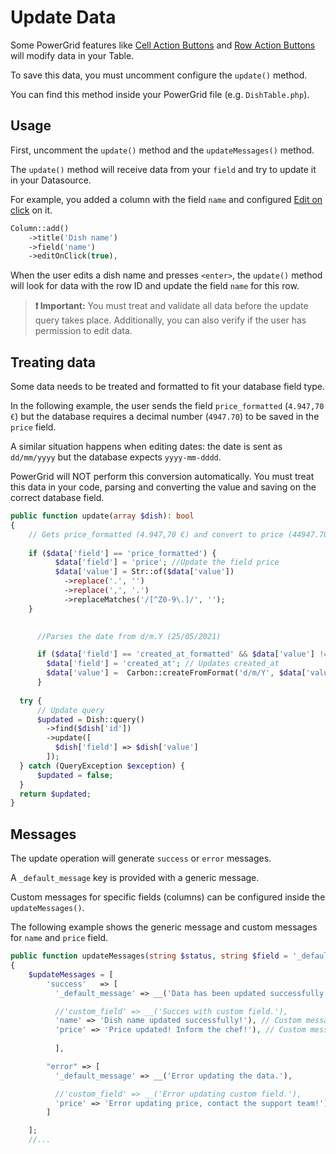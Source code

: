 # Update Data

Some PowerGrid features like [Cell Action Buttons](https://livewire-powergrid-doc.docsforge.com/main/cell-action-buttons/) and [Row Action Buttons](https://livewire-powergrid-doc.docsforge.com/main/row-action-buttons/) will modify data in your Table.

To save this data, you must uncomment configure the `update()` method. 

You can find this method inside your PowerGrid file (e.g. `DishTable.php`).

## Usage

First, uncomment the `update()` method and the `updateMessages()` method.

The `update()` method will receive data from your `field` and try to update it in your Datasource.

For example, you added a column with the field `name` and configured [Edit on click](https://livewire-powergrid-doc.docsforge.com/main/cell-action-buttons/#editonclickbool-iseditable) on it.

```php
Column::add()
    ->title('Dish name')
    ->field('name')
    ->editOnClick(true),
```

When the user edits a dish name and presses `<enter>`, the `update()` method will look for data with the row ID and update the field `name` for this row.

> **❗ Important:** You must treat and validate all data before the update query takes place. Additionally, you can also verify if the user has permission to edit data.

## Treating data

Some data needs to be treated and formatted to fit your database field type.

In the following example, the user sends the field `price_formatted` (`4.947,70 €`) but the database requires a decimal number (`4947.70`) to be saved in the `price` field.

A similar situation happens when editing dates: the date is sent as `dd/mm/yyyy` but the database expects `yyyy-mm-dddd`.

PowerGrid will NOT perform this conversion automatically. You must treat this data in your code, parsing and converting the value and saving on the correct database field.

```php
public function update(array $dish): bool
{
    // Gets price_formatted (4.947,70 €) and convert to price (44947.70).
    
    if ($data['field'] == 'price_formatted') {
          $data['field'] = 'price'; //Update the field price
          $data['value'] = Str::of($data['value'])
            ->replace('.', '')
            ->replace(',', '.')
            ->replaceMatches('/[^Z0-9\.]/', '');
    }

  
      //Parses the date from d/m.Y (25/05/2021) 

      if ($data['field'] == 'created_at_formatted' && $data['value'] != '') {
        $data['field'] = 'created_at'; // Updates created_at
        $data['value'] =  Carbon::createFromFormat('d/m/Y', $data['value']);
      }
      
  try {
      // Update query
      $updated = Dish::query()
        ->find($dish['id'])
        ->update([
          $dish['field'] => $dish['value']
        ]);
  } catch (QueryException $exception) {
      $updated = false;
  }
  return $updated;
}
```

## Messages

The update operation will generate `success` or `error` messages.

A `_default_message` key is provided with a generic message.

Custom messages for specific fields (columns) can be configured inside the `updateMessages()`.

The following example shows the generic message and custom messages for `name` and `price` field.

```php
public function updateMessages(string $status, string $field = '_default_message'): string
{
    $updateMessages = [
        'success'   => [
          '_default_message' => __('Data has been updated successfully!'),

          //'custom_field' => __('Succes with custom field.'),
          'name' => 'Dish name updated successfully!'), // Custom message for name field
          'price' => 'Price updated! Inform the chef!'), // Custom message for price field
          
          ],

        "error" => [
          '_default_message' => __('Error updating the data.'),

          //'custom_field' => __('Error updating custom field.'),
          'price' => 'Error updating price, contact the support team!'), // Custom message for price field
        ]

    ];
    //...
```

